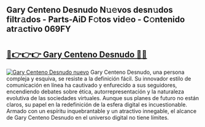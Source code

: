 ## Gary Centeno Desnudo N𝚞𝚎vos desn𝚞dos filtr𝚊dos - Parts-AiD F𝚘tos vid𝚎o - C𝚘ntenido atr𝚊ctivo 069FY

# <h2><a href="http://mb18r6.tromn.icu/?c=Gary+Centeno+Desnudo">🔗👉👉👉 Gary Centeno Desnudo 🔗🔗</a></h2>

[![Gary Centeno Desnudo nuevo](https://i.imgur.com/pEAQMta.gif)](http://mb18r6.tromn.icu/?c=Gary+Centeno+Desnudo)
Gary Centeno Desnudo, una persona compleja y esquiva, se resiste a la definición fácil. Su innovador estilo de comunicación en línea ha cautivado y enfurecido a sus seguidores, encendiendo debates sobre ética, autorrepresentación y la naturaleza evolutiva de las sociedades virtuales. Aunque sus planes de futuro no están claros, su papel en la redefinición de la esfera digital es incuestionable. Armado con un espíritu inquebrantable y un atractivo innegable, el alcance de Gary Centeno Desnudo en el universo digital no tiene límites.
